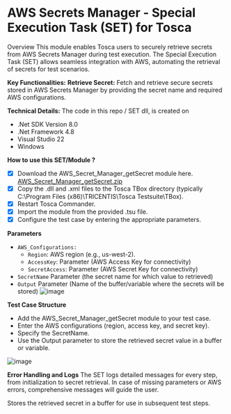# AWS Secrets Manager - Special Execution Task (SET) for Tosca
Overview
This module enables Tosca users to securely retrieve secrets from AWS Secrets Manager during test execution. The Special Execution Task (SET) allows seamless integration with AWS, automating the retrieval of secrets for test scenarios.

**Key Functionalities:**
**Retrieve Secret:** Fetch and retrieve secure secrets stored in AWS Secrets Manager by providing the secret name and required AWS configurations.

**Technical Details:**
The code in this repo / SET dll, is created on
  - .Net SDK Version 8.0
  - .Net Framework 4.8
  - Visual Studio 22
  - Windows
    
**How to use this SET/Module ?**
  - [x]  Download the AWS_Secret_Manager_getSecret module here.  [AWS_Secret_Manager_getSecret.zip](https://github.com/user-attachments/files/17355596/AWS_Secret_Manager_getSecret.zip)
  - [x]  Copy the .dll and .xml files to the Tosca TBox directory (typically C:\Program Files (x86)\TRICENTIS\Tosca Testsuite\TBox).
  - [x]  Restart Tosca Commander.
  - [x]  Import the module from the provided .tsu file.
  - [x]  Configure the test case by entering the appropriate parameters.

**Parameters**
-  `AWS_Configurations: `
    - `Region`: AWS region (e.g., us-west-2).
    - `AccessKey`: Parameter (AWS Access Key for connectivity)
    - `SecretAccess`: Parameter (AWS Secret Key for connectivity)
  -  `SecretName` Parameter (the secret name for which value to retrieved)
  -  `Output` Parameter (Name of the buffer/variable where the secrets will be stored) 
![image](https://github.com/user-attachments/assets/be423bfa-351a-40aa-9d33-39de4420b2a0)

**Test Case Structure**
-  Add the AWS_Secret_Manager_getSecret module to your test case.
-  Enter the AWS configurations (region, access key, and secret key).
-   Specify the SecretName.
-   Use the Output parameter to store the retrieved secret value in a buffer or variable.

  
![image](https://github.com/user-attachments/assets/71fedfee-f4da-44fb-8f03-a6ce0926cd8e)

**Error Handling and Logs**
The SET logs detailed messages for every step, from initialization to secret retrieval.
In case of missing parameters or AWS errors, comprehensive messages will guide the user.


Stores the retrieved secret in a buffer for use in subsequent test steps.
